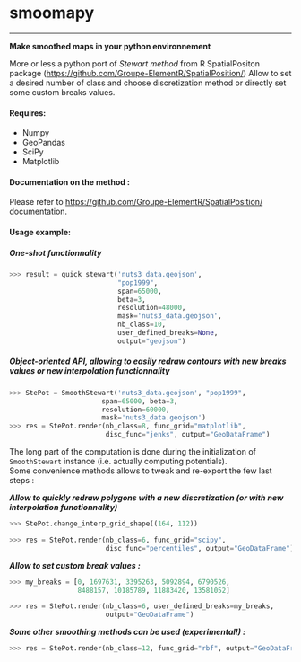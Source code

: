 # smoomapy
----------
**Make smoothed maps in your python environnement**
  
More or less a python port of *Stewart method*
from R SpatialPositon package (https://github.com/Groupe-ElementR/SpatialPosition/)
Allow to set a desired number of class and choose discretization method
  or directly set some custom breaks values.
  

#### Requires:
 - Numpy
 - GeoPandas
 - SciPy
 - Matplotlib

#### Documentation on the method :
Please refer to https://github.com/Groupe-ElementR/SpatialPosition/ documentation.

#### Usage example:
##### One-shot functionnality
```python
>>> result = quick_stewart('nuts3_data.geojson',
                           "pop1999",
                           span=65000,
                           beta=3,
                           resolution=48000,
                           mask='nuts3_data.geojson',
                           nb_class=10,
                           user_defined_breaks=None,
                           output="geojson")
```


##### Object-oriented API, allowing to easily redraw contours with new breaks values or new interpolation functionnality
```python
>>> StePot = SmoothStewart('nuts3_data.geojson', "pop1999",
                       span=65000, beta=3,
                       resolution=60000,
                       mask='nuts3_data.geojson')
>>> res = StePot.render(nb_class=8, func_grid="matplotlib",
                        disc_func="jenks", output="GeoDataFrame")
```

The long part of the computation is done during the initialization of `SmoothStewart` instance
(i.e. actually computing potentials).  
Some convenience methods allows to tweak and re-export the few last steps :

**_Allow to quickly redraw polygons with a new discretization
(or with new interpolation functionnality)_**
```python
>>> StePot.change_interp_grid_shape((164, 112))

>>> res = StePot.render(nb_class=6, func_grid="scipy",
                        disc_func="percentiles", output="GeoDataFrame")
```

**_Allow to set custom break values :_**
```python
>>> my_breaks = [0, 1697631, 3395263, 5092894, 6790526,
                 8488157, 10185789, 11883420, 13581052]

>>> res = StePot.render(nb_class=6, user_defined_breaks=my_breaks,
                        output="GeoDataFrame")
```

**_Some other smoothing methods can be used (experimental!) :_**
```python
>>> res = StePot.render(nb_class=12, func_grid="rbf", output="GeoDataFrame")
```

